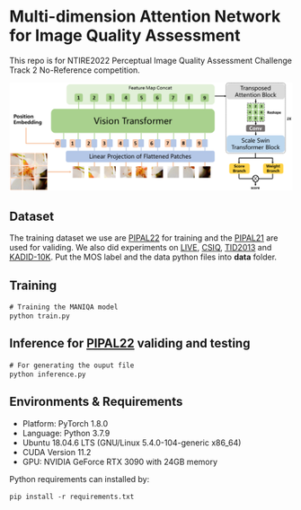 # Multi-dimension Attention Network for Image Quality Assessment

This repo is for NTIRE2022 Perceptual Image Quality Assessment Challenge Track 2 No-Reference competition.

![image.png](image/pipeline.png)

## Dataset
The training dataset we use are [PIPAL22](https://codalab.lisn.upsaclay.fr/competitions/1568#participate-get_data) for training and the [PIPAL21](https://competitions.codalab.org/competitions/28050#participate) are used for validing. We also did experiments on [LIVE](https://live.ece.utexas.edu/research/Quality/subjective.htm), [CSIQ](https://qualinet.github.io/databases/image/categorical_image_quality_csiq_database/), [TID2013](https://qualinet.github.io/databases/image/tampere_image_database_tid2013/) and [KADID-10K](http://database.mmsp-kn.de/kadid-10k-database.html). Put the MOS label and the data python files into **data** folder. 
## Training
```
# Training the MANIQA model
python train.py
```
## Inference for [PIPAL22](https://codalab.lisn.upsaclay.fr/competitions/1568#participate-get_data) validing and testing
```
# For generating the ouput file
python inference.py
```
## Environments & Requirements
- Platform: PyTorch 1.8.0
- Language: Python 3.7.9
- Ubuntu 18.04.6 LTS (GNU/Linux 5.4.0-104-generic x86\_64)
- CUDA Version 11.2
- GPU: NVIDIA GeForce RTX 3090 with 24GB memory

 Python requirements can installed by:
```
pip install -r requirements.txt
```

